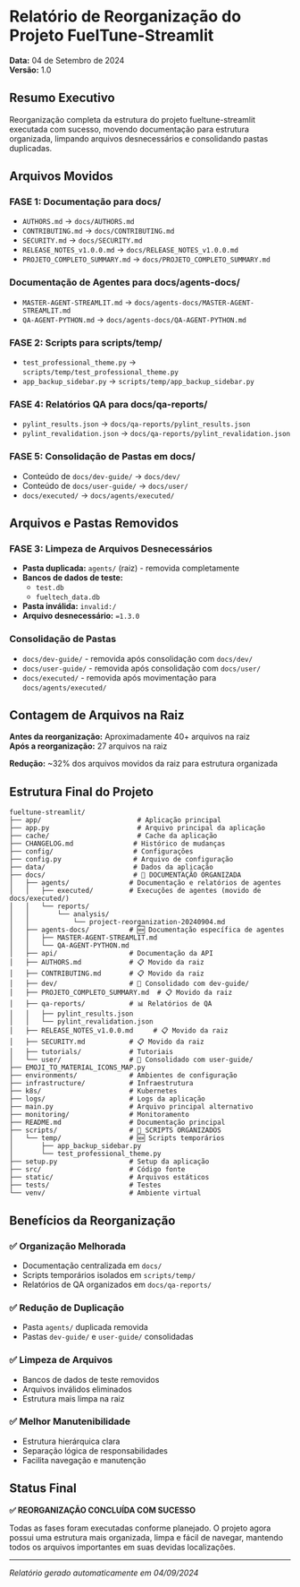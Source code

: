 # Relatório de Reorganização do Projeto FuelTune-Streamlit
**Data:** 04 de Setembro de 2024  
**Versão:** 1.0  

## Resumo Executivo
Reorganização completa da estrutura do projeto fueltune-streamlit executada com sucesso, movendo documentação para estrutura organizada, limpando arquivos desnecessários e consolidando pastas duplicadas.

## Arquivos Movidos

### FASE 1: Documentação para docs/
- `AUTHORS.md` → `docs/AUTHORS.md`
- `CONTRIBUTING.md` → `docs/CONTRIBUTING.md`
- `SECURITY.md` → `docs/SECURITY.md`
- `RELEASE_NOTES_v1.0.0.md` → `docs/RELEASE_NOTES_v1.0.0.md`
- `PROJETO_COMPLETO_SUMMARY.md` → `docs/PROJETO_COMPLETO_SUMMARY.md`

### Documentação de Agentes para docs/agents-docs/
- `MASTER-AGENT-STREAMLIT.md` → `docs/agents-docs/MASTER-AGENT-STREAMLIT.md`
- `QA-AGENT-PYTHON.md` → `docs/agents-docs/QA-AGENT-PYTHON.md`

### FASE 2: Scripts para scripts/temp/
- `test_professional_theme.py` → `scripts/temp/test_professional_theme.py`
- `app_backup_sidebar.py` → `scripts/temp/app_backup_sidebar.py`

### FASE 4: Relatórios QA para docs/qa-reports/
- `pylint_results.json` → `docs/qa-reports/pylint_results.json`
- `pylint_revalidation.json` → `docs/qa-reports/pylint_revalidation.json`

### FASE 5: Consolidação de Pastas em docs/
- Conteúdo de `docs/dev-guide/` → `docs/dev/`
- Conteúdo de `docs/user-guide/` → `docs/user/`
- `docs/executed/` → `docs/agents/executed/`

## Arquivos e Pastas Removidos

### FASE 3: Limpeza de Arquivos Desnecessários
- **Pasta duplicada:** `agents/` (raiz) - removida completamente
- **Bancos de dados de teste:** 
  - `test.db`
  - `fueltech_data.db`
- **Pasta inválida:** `invalid:/`
- **Arquivo desnecessário:** `=1.3.0`

### Consolidação de Pastas
- `docs/dev-guide/` - removida após consolidação com `docs/dev/`
- `docs/user-guide/` - removida após consolidação com `docs/user/`
- `docs/executed/` - removida após movimentação para `docs/agents/executed/`

## Contagem de Arquivos na Raiz

**Antes da reorganização:** Aproximadamente 40+ arquivos na raiz  
**Após a reorganização:** 27 arquivos na raiz  

**Redução:** ~32% dos arquivos movidos da raiz para estrutura organizada

## Estrutura Final do Projeto

```
fueltune-streamlit/
├── app/                        # Aplicação principal
├── app.py                      # Arquivo principal da aplicação
├── cache/                      # Cache da aplicação
├── CHANGELOG.md               # Histórico de mudanças
├── config/                    # Configurações
├── config.py                  # Arquivo de configuração
├── data/                      # Dados da aplicação
├── docs/                      # 📁 DOCUMENTAÇÃO ORGANIZADA
│   ├── agents/               # Documentação e relatórios de agentes
│   │   ├── executed/         # Execuções de agentes (movido de docs/executed/)
│   │   └── reports/
│   │       └── analysis/
│   │           └── project-reorganization-20240904.md
│   ├── agents-docs/          # 🆕 Documentação específica de agentes
│   │   ├── MASTER-AGENT-STREAMLIT.md
│   │   └── QA-AGENT-PYTHON.md
│   ├── api/                  # Documentação da API
│   ├── AUTHORS.md            # 📋 Movido da raiz
│   ├── CONTRIBUTING.md       # 📋 Movido da raiz
│   ├── dev/                  # 🔗 Consolidado com dev-guide/
│   ├── PROJETO_COMPLETO_SUMMARY.md  # 📋 Movido da raiz
│   ├── qa-reports/           # 📊 Relatórios de QA
│   │   ├── pylint_results.json
│   │   └── pylint_revalidation.json
│   ├── RELEASE_NOTES_v1.0.0.md     # 📋 Movido da raiz
│   ├── SECURITY.md           # 📋 Movido da raiz
│   ├── tutorials/            # Tutoriais
│   └── user/                 # 🔗 Consolidado com user-guide/
├── EMOJI_TO_MATERIAL_ICONS_MAP.py
├── environments/             # Ambientes de configuração
├── infrastructure/           # Infraestrutura
├── k8s/                      # Kubernetes
├── logs/                     # Logs da aplicação
├── main.py                   # Arquivo principal alternativo
├── monitoring/               # Monitoramento
├── README.md                 # Documentação principal
├── scripts/                  # 📁 SCRIPTS ORGANIZADOS
│   └── temp/                 # 🆕 Scripts temporários
│       ├── app_backup_sidebar.py
│       └── test_professional_theme.py
├── setup.py                  # Setup da aplicação
├── src/                      # Código fonte
├── static/                   # Arquivos estáticos
├── tests/                    # Testes
└── venv/                     # Ambiente virtual
```

## Benefícios da Reorganização

### ✅ Organização Melhorada
- Documentação centralizada em `docs/`
- Scripts temporários isolados em `scripts/temp/`
- Relatórios de QA organizados em `docs/qa-reports/`

### ✅ Redução de Duplicação
- Pasta `agents/` duplicada removida
- Pastas `dev-guide/` e `user-guide/` consolidadas

### ✅ Limpeza de Arquivos
- Bancos de dados de teste removidos
- Arquivos inválidos eliminados
- Estrutura mais limpa na raiz

### ✅ Melhor Manutenibilidade
- Estrutura hierárquica clara
- Separação lógica de responsabilidades
- Facilita navegação e manutenção

## Status Final
**✅ REORGANIZAÇÃO CONCLUÍDA COM SUCESSO**

Todas as fases foram executadas conforme planejado. O projeto agora possui uma estrutura mais organizada, limpa e fácil de navegar, mantendo todos os arquivos importantes em suas devidas localizações.

---
*Relatório gerado automaticamente em 04/09/2024*